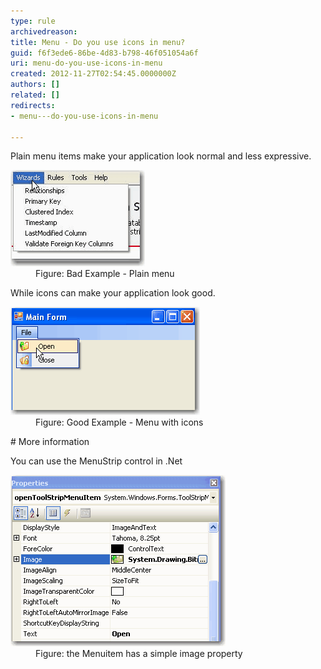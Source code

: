```yaml
---
type: rule
archivedreason: 
title: Menu - Do you use icons in menu?
guid: f6f3ede6-86be-4d83-b798-46f051054a6f
uri: menu-do-you-use-icons-in-menu
created: 2012-11-27T02:54:45.0000000Z
authors: []
related: []
redirects:
- menu---do-you-use-icons-in-menu

---
```


Plain menu items make your application look normal and less expressive. 
<!--endintro-->
<dl class="badImage"><dt><img alt="Plain Menu" src="../../assets/BetterUI_PlainMenu.gif"></dt>
<dd>Figure: Bad Example - Plain menu</dd></dl>
While icons can make your application look good.
<dl class="goodImage"><dt><img alt="menu with icons" src="../../assets/BetterUI_MenuStrip.gif"></dt>
<dd>Figure: Good Example - Menu with icons</dd></dl>
# More information

You can use the MenuStrip control in .Net
<dl class="image"><dt><img border="0" alt="menu item properties" src="../../assets/BetterUI_MenuStrip_DesignView.gif"></dt>
<dd>Figure: the Menuitem has a simple image property</dd></dl>
